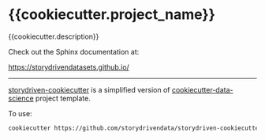 {{cookiecutter.project_name}}
==============================

{{cookiecutter.description}}

Check out the Sphinx documentation at:

https://storydrivendatasets.github.io/

--------


[storydriven-cookiecutter](https://github.com/storydrivendata/storydriven-cookiecutter) is a simplified version of [cookiecutter-data-science](https://drivendata.github.io/cookiecutter-data-science/) project template.


To use:

```sh
cookiecutter https://github.com/storydrivendata/storydriven-cookiecutter
```
